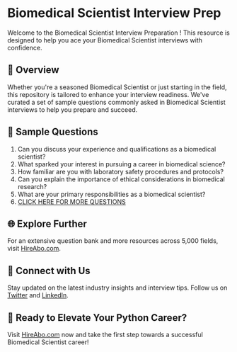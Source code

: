 # Biomedical Scientist Interview Prep

Welcome to the Biomedical Scientist Interview Preparation ! This resource is designed to help you ace your Biomedical Scientist interviews with confidence.

## 🚀 Overview

Whether you're a seasoned Biomedical Scientist or just starting in the field, this repository is tailored to enhance your interview readiness. We've curated a set of sample questions commonly asked in Biomedical Scientist interviews to help you prepare and succeed.

## 📝 Sample Questions

1. Can you discuss your experience and qualifications as a biomedical scientist?
2. What sparked your interest in pursuing a career in biomedical science?
3. How familiar are you with laboratory safety procedures and protocols?
4. Can you explain the importance of ethical considerations in biomedical research?
5. What are your primary responsibilities as a biomedical scientist?
6. [CLICK HERE FOR MORE QUESTIONS](https://hireabo.com/job/5_1_12/Biomedical%20Scientist)

## 🌐 Explore Further

For an extensive question bank and more resources across 5,000 fields, visit [HireAbo.com](https://www.hireabo.com).

## 📱 Connect with Us

Stay updated on the latest industry insights and interview tips. Follow us on [Twitter](https://twitter.com/hireabo) and [LinkedIn](https://www.linkedin.com/in/hire-abo-3609972a8/).

## 🚀 Ready to Elevate Your Python Career?

Visit [HireAbo.com](https://www.hireabo.com) now and take the first step towards a successful Biomedical Scientist career!